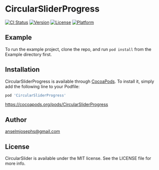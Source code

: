 # CircularSliderProgress

[![CI Status](https://img.shields.io/travis/an23lm/CircularSlider.svg?style=flat)](https://travis-ci.org/an23lm/CircularSlider)
[![Version](https://img.shields.io/cocoapods/v/CircularSlider.svg?style=flat)](https://cocoapods.org/pods/CircularSlider)
[![License](https://img.shields.io/cocoapods/l/CircularSlider.svg?style=flat)](https://cocoapods.org/pods/CircularSlider)
[![Platform](https://img.shields.io/cocoapods/p/CircularSlider.svg?style=flat)](https://cocoapods.org/pods/CircularSlider)

## Example

To run the example project, clone the repo, and run `pod install` from the Example directory first.

## Installation

CircularSliderProgress is available through [CocoaPods](https://cocoapods.org). To install
it, simply add the following line to your Podfile:

```ruby
pod 'CircularSliderProgress'
```
https://cocoapods.org/pods/CircularSliderProgress

## Author

anselmjosephs@gmail.com

## License

CircularSlider is available under the MIT license. See the LICENSE file for more info.
